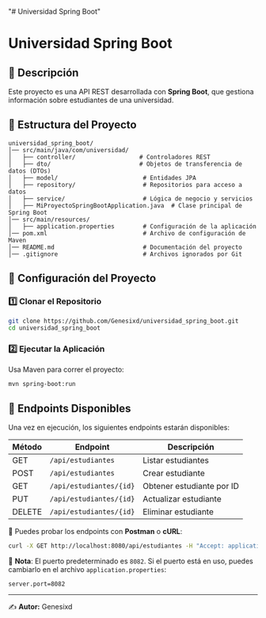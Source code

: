 "# Universidad Spring Boot" 
# Universidad Spring Boot

## 📌 Descripción
Este proyecto es una API REST desarrollada con **Spring Boot**, que gestiona información sobre estudiantes de una universidad.


## 📂 Estructura del Proyecto
```
universidad_spring_boot/
│── src/main/java/com/universidad/
│   ├── controller/                  # Controladores REST
│   ├── dto/                         # Objetos de transferencia de datos (DTOs)
│   ├── model/                        # Entidades JPA 
│   ├── repository/                   # Repositorios para acceso a datos
│   ├── service/                      # Lógica de negocio y servicios
│   ├── MiProyectoSpringBootApplication.java  # Clase principal de Spring Boot
│── src/main/resources/
│   ├── application.properties        # Configuración de la aplicación
│── pom.xml                           # Archivo de configuración de Maven
│── README.md                         # Documentación del proyecto
│── .gitignore                        # Archivos ignorados por Git

```
## 🔧 Configuración del Proyecto
### 1️⃣ Clonar el Repositorio
```bash
git clone https://github.com/Genesixd/universidad_spring_boot.git
cd universidad_spring_boot
```
### 2️⃣ Ejecutar la Aplicación
Usa Maven para correr el proyecto:
```bash
mvn spring-boot:run
```

## 📡 Endpoints Disponibles
Una vez en ejecución, los siguientes endpoints estarán disponibles:

| Método | Endpoint                 | Descripción |
|--------|--------------------------|-------------|
| GET    | `/api/estudiantes`       | Listar estudiantes |
| POST   | `/api/estudiantes`       | Crear estudiante  |
| GET    | `/api/estudiantes/{id}`  | Obtener estudiante por ID |
| PUT    | `/api/estudiantes/{id}`  | Actualizar estudiante |
| DELETE | `/api/estudiantes/{id}`  | Eliminar estudiante |

📌 Puedes probar los endpoints con **Postman** o **cURL**:
```bash
curl -X GET http://localhost:8080/api/estudiantes -H "Accept: application/json"
```

📌 **Nota**: El puerto predeterminado es `8082`. Si el puerto está en uso, puedes cambiarlo en el archivo `application.properties`:

```properties
server.port=8082
```
---
✍️ **Autor:** Genesixd

